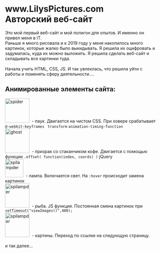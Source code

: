 <h1> www.LilysPictures.com </br> Авторский веб-сайт </h1>

<p> Это мой первый веб-сайт и мой полигон для опытов. И именно он привел меня в IT. </br>
Раньше я много рисовала и к 2019 году у меня накопилось много картинок, которые жалко было выкидывать. Я решила их оцифровать и задумалась, куда их можно выложить. 
Я решила сделать веб-сайт и складывать все картинки туда.</br></br>
Начала учить HTML, CSS, JS. И так увлеклась, что решила уйти с работы и поменять сферу деятельности.... 
</p>


<h2>Анимированные элементы сайта:</h2>
<div >
<img src="https://user-images.githubusercontent.com/87022711/180660636-e2b6fd4c-95c1-4a85-b1d9-142478fba2b0.png" title="spider" alt="spider" width="80" />&nbsp;
 - паук. Двигается на чистом CSS. При ховере срабатывает <code> @-webkit-keyframes </code> <code>transform</code> <code>animation-timing-function</code>
</div>

<div>
<img src="https://user-images.githubusercontent.com/87022711/180661128-9f11e67d-2704-4c1a-8f5f-7f49483aded0.png" title="ghost" alt="ghost" width="80" />&nbsp;
- призрак со стаканчиком кофе. Двигается с помощью функции <code>.offset( function(index, coords) )</code> jQuery
</div>

<div>
<img src="https://user-images.githubusercontent.com/87022711/180661348-602afe31-96a5-4416-8bf5-32b946ee9ff6.png" title="lamp" alt="spilampder" width="60" />&nbsp;
- лампа. Включается свет. На <code>:hover</code> происходит замена картинок
</div>

<div>
<img src="https://user-images.githubusercontent.com/87022711/180661477-c6e584db-133d-4aa7-a236-71bd1f5a0040.PNG" title="lamp" alt="spilampder" width="80" />&nbsp;
- рыба. JS функция. Постоянная смена картинок при <code>setTimeout("viewImages()",400);</code>
</div>

<div>
<img src="https://user-images.githubusercontent.com/87022711/180661590-b05d39a3-feca-408d-a0e8-e4e95aa46db5.png" title="lamp" alt="spilampder" width="80" />&nbsp;
- картины. Переход по ссылке на следующую страницу.
</div>
</br>
<div> и так далее...</div>

